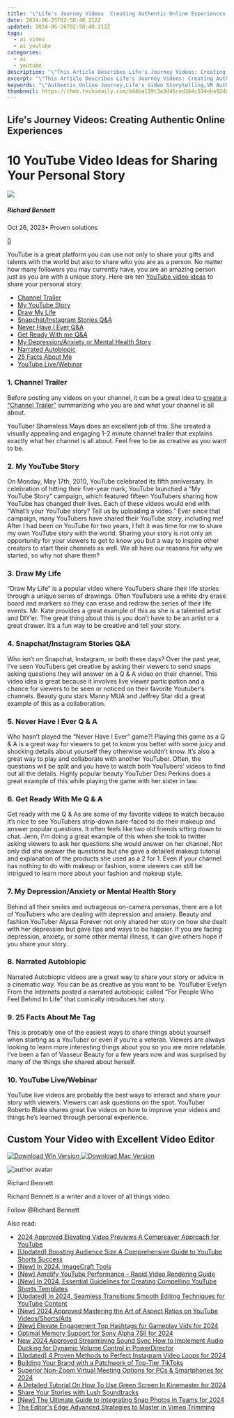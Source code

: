 ```yaml
---
title: "\"Life's Journey Videos  Creating Authentic Online Experiences for 2024\""
date: 2024-06-25T02:58:48.212Z
updated: 2024-06-26T02:58:48.212Z
tags:
  - ai video
  - ai youtube
categories:
  - ai
  - youtube
description: "\"This Article Describes Life's Journey Videos: Creating Authentic Online Experiences for 2024\""
excerpt: "\"This Article Describes Life's Journey Videos: Creating Authentic Online Experiences for 2024\""
keywords: "\"Authentic Online Journey,Life's Video Storytelling,VR Authentic Experiences,Engaging Life Videos,Digital Content Creation,Real-Life Video Sharing,Online Authenticity in Media\""
thumbnail: https://thmb.techidaily.com/b44ba119c3a3d46ced364c534eba92d8a8e7f5db9a0f3270b71a79e318ccd253.jpg
---
```


## Life's Journey Videos: Creating Authentic Online Experiences

# 10 YouTube Video Ideas for Sharing Your Personal Story

![](https://images.wondershare.com/filmora/article-images/richard-bennett.jpg)

##### Richard Bennett

 Oct 26, 2023• Proven solutions

[0](#commentsBoxSeoTemplate)

YouTube is a great platform you can use not only to share your gifts and talents with the world but also to share who you are as a person. No matter how many followers you may currently have, you are an amazing person just as you are with a unique story. Here are ten [YouTube video ideas](https://tools.techidaily.com/wondershare/filmora/download/) to share your personal story.

* [Channel Trailer](#one)
* [My YouTube Story](#two)
* [Draw My Life](#three)
* [Snapchat/Instagram Stories Q&A](#four)
* [Never Have I Ever Q&A](#five)
* [Get Ready With me Q&A](#six)
* [My Depression/Anxiety or Mental Health Story](#seven)
* [Narrated Autobiopic](#eight)
* [25 Facts About Me](#nine)
* [YouTube Live/Webinar](#ten)

### 1\.  Channel Trailer

Before posting any videos on your channel, it can be a great idea to [create a “Channel Trailer”](https://tools.techidaily.com/wondershare/filmora/download/) summarizing who you are and what your channel is all about.

YouTuber Shameless Maya does an excellent job of this. She created a visually appealing and engaging 1-2 minute channel trailer that explains exactly what her channel is all about. Feel free to be as creative as you want to be.

###  2\.  My YouTube Story

On Monday, May 17th, 2010, YouTube celebrated its fifth anniversary. In celebration of hitting their five-year mark, YouTube launched a “My YouTube Story” campaign, which featured fifteen YouTubers sharing how YouTube has changed their lives. Each of these videos would end with “What’s your YouTube story? Tell us by uploading a video.” Ever since that campaign, many YouTubers have shared their YouTube story, including me! After I had been on YouTube for two years, I felt it was time for me to share my own YouTube story with the world. Sharing your story is not only an opportunity for your viewers to get to know you but a way to inspire other creators to start their channels as well. We all have our reasons for why we started, so why not share them?

### 3\.  Draw My Life

“Draw My Life” is a popular video where YouTubers share their life stories through a unique series of drawings. Often YouTubers use a white dry erase board and markers so they can erase and redraw the series of their life events. Mr. Kate provides a great example of this as she is a talented artist and DIY’er. The great thing about this is you don’t have to be an artist or a great drawer. It’s a fun way to be creative and tell your story.

### 4\.  Snapchat/Instagram Stories Q&A

Who isn’t on Snapchat, Instagram, or both these days? Over the past year, I’ve seen YouTubers get creative by asking their viewers to send snaps asking questions they will answer on a Q & A video on their channel. This video idea is great because it involves live viewer participation and a chance for viewers to be seen or noticed on their favorite Youtuber’s channels. Beauty guru stars Manny MUA and Jeffrey Star did a great example of this as a collaboration.

### 5\.  Never Have I Ever Q & A

Who hasn’t played the “Never Have I Ever” game?! Playing this game as a Q & A is a great way for viewers to get to know you better with some juicy and shocking details about yourself they otherwise wouldn’t know. It’s also a great way to play and collaborate with another YouTuber. Often, the questions will be split and you have to watch both YouTubers’ videos to find out all the details. Highly popular beauty YouTuber Desi Perkins does a great example of this while playing the game with her sister in law.

### 6\.  Get Ready With Me Q & A

Get ready with me Q & As are some of my favorite videos to watch because it’s nice to see YouTubers strip-down bare-faced to do their makeup and answer popular questions. It often feels like two old friends sitting down to chat. Jenn, I'm doing a great example of this when she took to twitter asking viewers to ask her questions she would answer on her channel. Not only did she answer the questions but she gave a detailed makeup tutorial and explanation of the products she used as a 2 for 1\. Even if your channel has nothing to do with makeup or fashion, some viewers can still be intrigued to learn more about your fashion and makeup style.

### 7\.  My Depression/Anxiety or Mental Health Story

Behind all their smiles and outrageous on-camera personas, there are a lot of YouTubers who are dealing with depression and anxiety. Beauty and fashion YouTuber Alyssa Forever not only shared her story on how she dealt with her depression but gave tips and ways to be happier. If you are facing depression, anxiety, or some other mental illness, it can give others hope if you share your story.

### 8\.  Narrated Autobiopic

Narrated Autobiopic videos are a great way to share your story or advice in a cinematic way. You can be as creative as you want to be. YouTuber Evelyn From the Internets posted a narrated autobiopic called “For People Who Feel Behind In Life” that comically introduces her story.

### 9\.  25 Facts About Me Tag

This is probably one of the easiest ways to share things about yourself when starting as a YouTuber or even if you’re a veteran. Viewers are always looking to learn more interesting things about you so you are more relatable. I’ve been a fan of Vasseur Beauty for a few years now and was surprised by many of the things she shared about herself.

### 10\.  YouTube Live/Webinar

YouTube live videos are probably the best ways to interact and share your story with viewers. Viewers can ask questions on the spot. YouTuber Roberto Blake shares great live videos on how to improve your videos and things he’s learned through personal experience.

## Custom Your Video with Excellent Video Editor

[![Download Win Version](https://images.wondershare.com/filmora/guide/download-btn-win.jpg) ](https://tools.techidaily.com/wondershare/filmora/download/) [![Download Mac Version](https://images.wondershare.com/filmora/guide/download-btn-mac.jpg) ](https://tools.techidaily.com/wondershare/filmora/download/)

![author avatar](https://images.wondershare.com/filmora/article-images/richard-bennett.jpg)

Richard Bennett

Richard Bennett is a writer and a lover of all things video.

Follow @Richard Bennett


<ins class="adsbygoogle"
     style="display:block"
     data-ad-format="autorelaxed"
     data-ad-client="ca-pub-7571918770474297"
     data-ad-slot="1223367746"></ins>



<ins class="adsbygoogle"
     style="display:block"
     data-ad-client="ca-pub-7571918770474297"
     data-ad-slot="8358498916"
     data-ad-format="auto"
     data-full-width-responsive="true"></ins>

<span class="atpl-alsoreadstyle">Also read:</span>
<div><ul>
<li><a href="https://youtube-docs.techidaily.com/approved-elevating-video-previews-a-compreayer-approach-for-youtube/"><u>2024 Approved  Elevating Video Previews  A Compreayer Approach for YouTube</u></a></li>
<li><a href="https://youtube-docs.techidaily.com/ed-boosting-audience-size-a-comprehensive-guide-to-youtube-shorts-success/"><u>[Updated] Boosting Audience Size  A Comprehensive Guide to YouTube Shorts Success</u></a></li>
<li><a href="https://youtube-docs.techidaily.com/n-2024-imagecraft-tools/"><u>[New] In 2024, ImageCraft Tools</u></a></li>
<li><a href="https://youtube-docs.techidaily.com/mplify-youtube-performance-rapid-video-rendering-guide/"><u>[New] Amplify YouTube Performance - Rapid Video Rendering Guide</u></a></li>
<li><a href="https://youtube-docs.techidaily.com/n-2024-essential-guidelines-for-creating-compelling-youtube-shorts-templates/"><u>[New] In 2024, Essential Guidelines for Creating Compelling YouTube Shorts Templates</u></a></li>
<li><a href="https://youtube-docs.techidaily.com/ed-in-2024-seamless-transitions-smooth-editing-techniques-for-youtube-content/"><u>[Updated] In 2024, Seamless Transitions  Smooth Editing Techniques for YouTube Content</u></a></li>
<li><a href="https://youtube-docs.techidaily.com/024-approved-mastering-the-art-of-aspect-ratios-on-youtube-videosshortsads/"><u>[New] 2024 Approved  Mastering the Art of Aspect Ratios on YouTube Videos/Shorts/Ads</u></a></li>
<li><a href="https://youtube-docs.techidaily.com/levate-engagement-top-hashtags-for-gameplay-vids-for-2024/"><u>[New] Elevate Engagement  Top Hashtags for Gameplay Vids for 2024</u></a></li>
<li><a href="https://extra-support.techidaily.com/optimal-memory-support-for-sony-alpha-7sii-for-2024/"><u>Optimal Memory Support for Sony Alpha 7SII for 2024</u></a></li>
<li><a href="https://voice-adjusting.techidaily.com/new-2024-approved-streamlining-sound-sync-how-to-implement-audio-ducking-for-dynamic-volume-control-in-powerdirector/"><u>New 2024 Approved Streamlining Sound Sync How to Implement Audio Ducking for Dynamic Volume Control in PowerDirector</u></a></li>
<li><a href="https://instagram-video-recordings.techidaily.com/updated-4-proven-methods-to-perfect-instagram-video-loops-for-2024/"><u>[Updated] 4 Proven Methods to Perfect Instagram Video Loops for 2024</u></a></li>
<li><a href="https://tiktok-video-recordings.techidaily.com/building-your-brand-with-a-patchwork-of-top-tier-tiktoks/"><u>Building Your Brand with a Patchwork of Top-Tier TikToks</u></a></li>
<li><a href="https://digital-screen-recording.techidaily.com/superior-non-zoom-virtual-meeting-options-for-pcs-and-smartphones-for-2024/"><u>Superior Non-Zoom Virtual Meeting Options for PCs & Smartphones for 2024</u></a></li>
<li><a href="https://extra-lessons.techidaily.com/a-detailed-tutorial-on-how-to-use-green-screen-in-kinemaster-for-2024/"><u>A Detailed Tutorial On How To Use Green Screen In Kinemaster for 2024</u></a></li>
<li><a href="https://youtube-videos.techidaily.com/share-your-stories-with-lush-soundtracks/"><u>Share Your Stories with Lush Soundtracks</u></a></li>
<li><a href="https://snapchat-videos.techidaily.com/new-the-ultimate-guide-to-integrating-snap-photos-in-teams-for-2024/"><u>[New] The Ultimate Guide to Integrating Snap Photos in Teams for 2024</u></a></li>
<li><a href="https://vimeo-videos.techidaily.com/the-editors-edge-advanced-strategies-to-master-in-vimeo-trimming/"><u>The Editor's Edge  Advanced Strategies to Master in Vimeo Trimming</u></a></li>
</ul></div>
